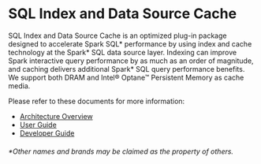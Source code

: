 # SQL Index and Data Source Cache

SQL Index and Data Source Cache is an optimized plug-in package designed to accelerate Spark SQL\* performance by using index and cache technology at the Spark* SQL data source layer. Indexing can improve Spark interactive query performance by as much as an order of magnitude, and caching delivers additional Spark* SQL query performance benefits. We support both DRAM and Intel® Optane™ Persistent Memory as cache media.

Please refer to these documents for more information:

* [Architecture Overview](./Architect-Overview.md)
* [User Guide](./User-Guide.md)
* [Developer Guide](./Developer-Guide.md)

###### \*Other names and brands may be claimed as the property of others.
